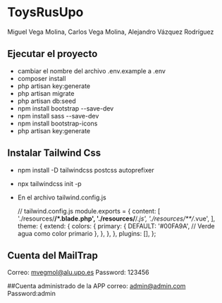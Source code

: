 # ToysRusUpo

Miguel Vega Molina, Carlos Vega Molina, Alejandro Vázquez Rodríguez

## Ejecutar el proyecto

- cambiar el nombre del archivo .env.example a .env
- composer install
- php artisan key:generate
- php artisan migrate
- php artisan db:seed
- npm install bootstrap --save-dev
- npm install sass --save-dev
- npm install bootstrap-icons
- php artisan key:generate

## Instalar Tailwind Css

- npm install -D tailwindcss postcss autoprefixer
- npx tailwindcss init -p
- En el archivo tailwind.config.js

  // tailwind.config.js
  module.exports = {
  content: [
  './resources/**/*.blade.php',
  './resources/**/*.js',
  './resources/**/*.vue',
  ],
  theme: {
  extend: {
  colors: {
  primary: {
  DEFAULT: '#00FA9A', // Verde agua como color primario
  },
  },
  },
  },
  plugins: [],
  };

## Cuenta del MailTrap

Correo: mvegmol@alu.upo.es
Password: 123456

##Cuenta administrado de la APP
correo: admin@admin.com
Password:admin
